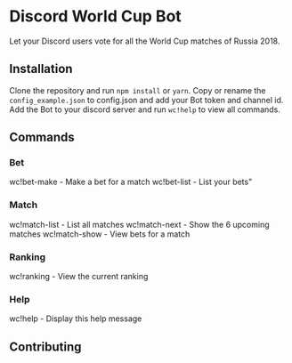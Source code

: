 # Discord World Cup Bot 
Let your Discord users vote for all the World Cup matches of Russia 2018.

## Installation
Clone the repository and run `npm install` or `yarn`.
Copy or rename the `config_example.json` to config.json and add your Bot token and channel id.
Add the Bot to your discord server and run `wc!help` to view all commands.

## Commands

### Bet
wc!bet-make <match>   - Make a bet for a match
wc!bet-list           - List your bets"

### Match
wc!match-list         - List all matches
wc!match-next         - Show the 6 upcoming matches
wc!match-show <match> - View bets for a match

### Ranking
wc!ranking            - View the current ranking

### Help
wc!help               - Display this help message

## Contributing